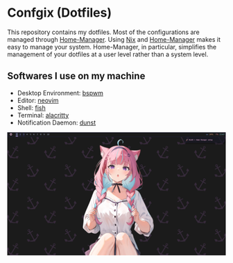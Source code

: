 # Confgix (Dotfiles)

This repository contains my dotfiles. Most of the configurations are managed through [Home-Manager](https://github.com/nix-community/home-manager).
Using [Nix](https://nixos.org/) and [Home-Manager](https://github.com/nix-community/home-manager) makes it easy to manage your system. Home-Manager, in particular, simplifies the management of your dotfiles at a user level rather than a system level.

## Softwares I use on my machine
- Desktop Environment: [bspwm](https://madnight.github.io/bspwm/)
- Editor: [neovim](https://neovim.io/)
- Shell: [fish](https://fishshell.com/)
- Terminal: [alacritty](https://alacritty.org/)
- Notification Daemon: [dunst](https://dunst-project.org/)

![Home-Page](./assets/Home-Page.png)

